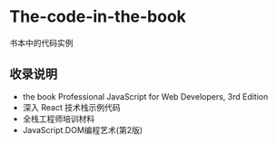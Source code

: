 # The-code-in-the-book
书本中的代码实例

## 收录说明

- the book Professional JavaScript for Web Developers, 3rd Edition
- 深入 React 技术栈示例代码
- 全栈工程师培训材料
- JavaScript.DOM编程艺术(第2版)
